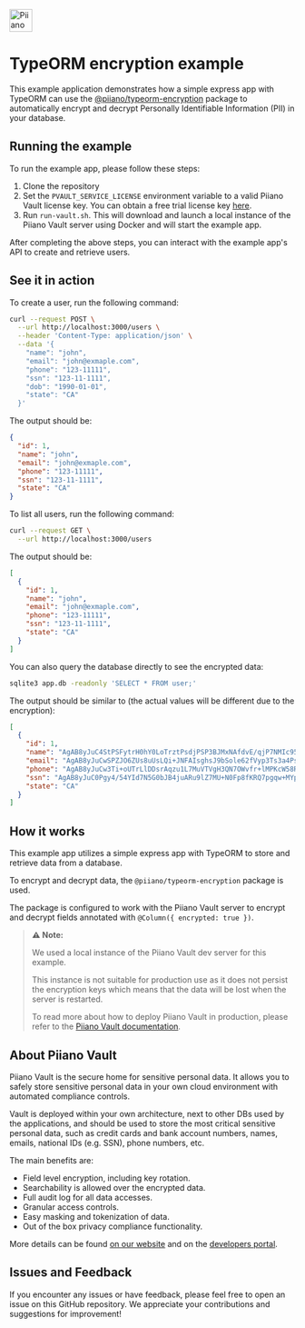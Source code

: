 <p>
  <a href="https://piiano.com/pii-data-privacy-vault/">
    <picture>
      <source media="(prefers-color-scheme: dark)" srcset="https://piiano.com/docs/img/logo-developers-dark.svg">
      <source media="(prefers-color-scheme: light)" srcset="https://piiano.com/wp-content/uploads/piiano-logo-developers.png">
      <img alt="Piiano Vault" src="https://piiano.com/wp-content/uploads/piiano-logo-developers.png" height="40" />
    </picture>
  </a>
</p>

# TypeORM encryption example

This example application demonstrates how a simple express app with TypeORM can use the [@piiano/typeorm-encryption](https://www.npmjs.com/package/@piiano/typeorm-encryption)   package to automatically encrypt and decrypt Personally Identifiable Information (PII) in your database.

## Running the example

To run the example app, please follow these steps:

1. Clone the repository
2. Set the `PVAULT_SERVICE_LICENSE` environment variable to a valid Piiano Vault license key. You can obtain a free trial license key [here](https://piiano.com/docs/getting-started/).
3. Run `run-vault.sh`. This will download and launch a local instance of the Piiano Vault server using Docker and will start the example app.

After completing the above steps, you can interact with the example app's API to create and retrieve users.

## See it in action

To create a user, run the following command:

```bash
curl --request POST \
  --url http://localhost:3000/users \
  --header 'Content-Type: application/json' \
  --data '{
    "name": "john",
    "email": "john@exmaple.com",
    "phone": "123-11111",
    "ssn": "123-11-1111",
    "dob": "1990-01-01",
    "state": "CA" 
  }'
```

The output should be:

```json
{
  "id": 1,
  "name": "john",
  "email": "john@exmaple.com",
  "phone": "123-11111",
  "ssn": "123-11-1111",
  "state": "CA"
}
```

To list all users, run the following command:

```bash
curl --request GET \
  --url http://localhost:3000/users
```

The output should be:

```json
[
  {
    "id": 1,
    "name": "john",
    "email": "john@exmaple.com",
    "phone": "123-11111",
    "ssn": "123-11-1111",
    "state": "CA"
  }
]
```

You can also query the database directly to see the encrypted data:

```bash
sqlite3 app.db -readonly 'SELECT * FROM user;'
```

The output should be similar to (the actual values will be different due to the encryption):

```json
[
  {
    "id": 1,
    "name": "AgAB8yJuC4StPSFytrH0hY0LoTrztPsdjPSP3BJMxNAfdvE/qjP7NMIc95UQet6aYfPimahHGdoSc3VuKcsUapHbpF/NOFNX44t+sJS+wZ09AjtpFpI02tR2PQ==",
    "email": "AgAB8yJuCwSPZJO6ZUs8uUsLQi+JNFAIsghsJ9bSole62fVyp3Ts3a4PsJfrrYU/nzYK/KerGOH+YiCzYyuPWK6P7Sw0GcdlsSuv1wQ3CHateGTwu7rJgl4dJt9BdkgZPhwXhJFvvAxE",
    "phone": "AgAB8yJuCw3Ti+oUTrLlDDsrAqzu1L7MuVTVgH3QN7OWvfr+lMPKcW58R3YHacDAUb/NBAXDn2A7v9uV41iQFEgdrQII5JOHzBEFVYLyxFTRwH9F3C8bjOjq448g75HgvpndxwIrmIQHT3jXHShx/Q==",
    "ssn": "AgAB8yJuC0Pgy4/54YId7N5G0bJB4juARu9lZ7MU+N0Fp8fKRQ7pgqw+MYpdZYTX1azXA1OXjyXalDvapTVxOSqNvBj0h7/0hMNrCh0fZAQQf62OvwXbgu9DuOLty744",
    "state": "CA"
  }
]
```

## How it works

This example app utilizes a simple express app with TypeORM to store and retrieve data from a database.

To encrypt and decrypt data, the `@piiano/typeorm-encryption` package is used.

The package is configured to work with the Piiano Vault server to encrypt and decrypt fields annotated with `@Column({ encrypted: true })`.

> **⚠️ Note:**
> 
> We used a local instance of the Piiano Vault dev server for this example.
> 
> This instance is not suitable for production use as it does not persist the encryption keys which means that the data will be lost when the server is restarted.
> 
> To read more about how to deploy Piiano Vault in production, please refer to the [Piiano Vault documentation](https://piiano.com/docs/).

## About Piiano Vault

Piiano Vault is the secure home for sensitive personal data. It allows you to safely store sensitive personal data in your own cloud environment with automated compliance controls.

Vault is deployed within your own architecture, next to other DBs used by the applications, and should be used to store the most critical sensitive personal data, such as credit cards and bank account numbers, names, emails, national IDs (e.g. SSN), phone numbers, etc.

The main benefits are:

- Field level encryption, including key rotation.
- Searchability is allowed over the encrypted data.
- Full audit log for all data accesses.
- Granular access controls.
- Easy masking and tokenization of data.
- Out of the box privacy compliance functionality.

More details can be found [on our website](https://piiano.com/pii-data-privacy-vault/) and on the [developers portal](https://piiano.com/docs/).

## Issues and Feedback

If you encounter any issues or have feedback, please feel free to open an issue on this GitHub repository. We appreciate your contributions and suggestions for improvement!
